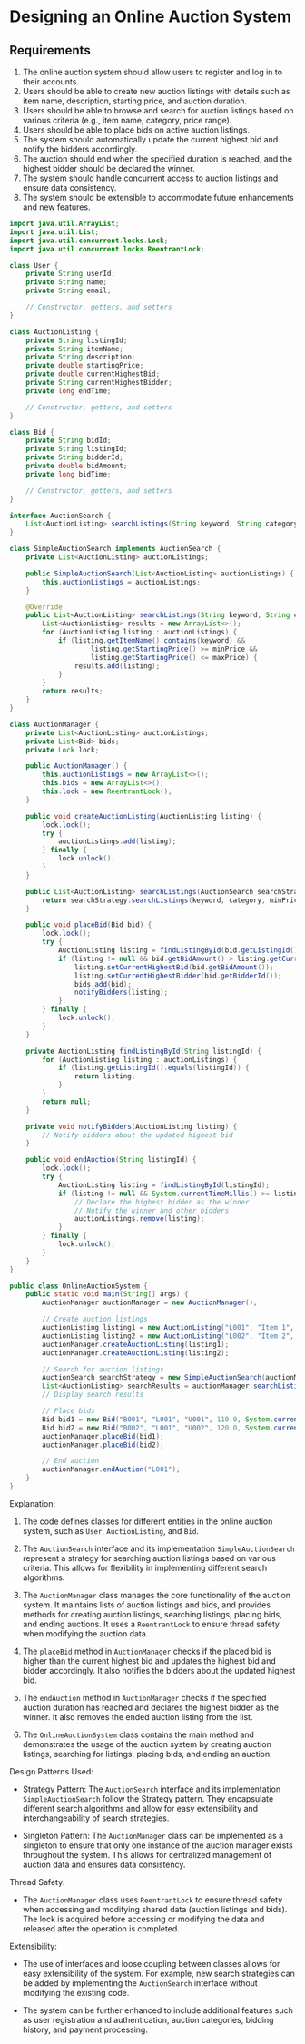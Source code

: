 # Designing an Online Auction System

## Requirements
1. The online auction system should allow users to register and log in to their accounts.
2. Users should be able to create new auction listings with details such as item name, description, starting price, and auction duration.
3. Users should be able to browse and search for auction listings based on various criteria (e.g., item name, category, price range).
4. Users should be able to place bids on active auction listings.
5. The system should automatically update the current highest bid and notify the bidders accordingly.
6. The auction should end when the specified duration is reached, and the highest bidder should be declared the winner.
7. The system should handle concurrent access to auction listings and ensure data consistency.
8. The system should be extensible to accommodate future enhancements and new features.


```java
import java.util.ArrayList;
import java.util.List;
import java.util.concurrent.locks.Lock;
import java.util.concurrent.locks.ReentrantLock;

class User {
    private String userId;
    private String name;
    private String email;

    // Constructor, getters, and setters
}

class AuctionListing {
    private String listingId;
    private String itemName;
    private String description;
    private double startingPrice;
    private double currentHighestBid;
    private String currentHighestBidder;
    private long endTime;

    // Constructor, getters, and setters
}

class Bid {
    private String bidId;
    private String listingId;
    private String bidderId;
    private double bidAmount;
    private long bidTime;

    // Constructor, getters, and setters
}

interface AuctionSearch {
    List<AuctionListing> searchListings(String keyword, String category, double minPrice, double maxPrice);
}

class SimpleAuctionSearch implements AuctionSearch {
    private List<AuctionListing> auctionListings;

    public SimpleAuctionSearch(List<AuctionListing> auctionListings) {
        this.auctionListings = auctionListings;
    }

    @Override
    public List<AuctionListing> searchListings(String keyword, String category, double minPrice, double maxPrice) {
        List<AuctionListing> results = new ArrayList<>();
        for (AuctionListing listing : auctionListings) {
            if (listing.getItemName().contains(keyword) &&
                    listing.getStartingPrice() >= minPrice &&
                    listing.getStartingPrice() <= maxPrice) {
                results.add(listing);
            }
        }
        return results;
    }
}

class AuctionManager {
    private List<AuctionListing> auctionListings;
    private List<Bid> bids;
    private Lock lock;

    public AuctionManager() {
        this.auctionListings = new ArrayList<>();
        this.bids = new ArrayList<>();
        this.lock = new ReentrantLock();
    }

    public void createAuctionListing(AuctionListing listing) {
        lock.lock();
        try {
            auctionListings.add(listing);
        } finally {
            lock.unlock();
        }
    }

    public List<AuctionListing> searchListings(AuctionSearch searchStrategy, String keyword, String category, double minPrice, double maxPrice) {
        return searchStrategy.searchListings(keyword, category, minPrice, maxPrice);
    }

    public void placeBid(Bid bid) {
        lock.lock();
        try {
            AuctionListing listing = findListingById(bid.getListingId());
            if (listing != null && bid.getBidAmount() > listing.getCurrentHighestBid()) {
                listing.setCurrentHighestBid(bid.getBidAmount());
                listing.setCurrentHighestBidder(bid.getBidderId());
                bids.add(bid);
                notifyBidders(listing);
            }
        } finally {
            lock.unlock();
        }
    }

    private AuctionListing findListingById(String listingId) {
        for (AuctionListing listing : auctionListings) {
            if (listing.getListingId().equals(listingId)) {
                return listing;
            }
        }
        return null;
    }

    private void notifyBidders(AuctionListing listing) {
        // Notify bidders about the updated highest bid
    }

    public void endAuction(String listingId) {
        lock.lock();
        try {
            AuctionListing listing = findListingById(listingId);
            if (listing != null && System.currentTimeMillis() >= listing.getEndTime()) {
                // Declare the highest bidder as the winner
                // Notify the winner and other bidders
                auctionListings.remove(listing);
            }
        } finally {
            lock.unlock();
        }
    }
}

public class OnlineAuctionSystem {
    public static void main(String[] args) {
        AuctionManager auctionManager = new AuctionManager();

        // Create auction listings
        AuctionListing listing1 = new AuctionListing("L001", "Item 1", "Description 1", 100.0, 0.0, "", System.currentTimeMillis() + 3600000);
        AuctionListing listing2 = new AuctionListing("L002", "Item 2", "Description 2", 200.0, 0.0, "", System.currentTimeMillis() + 7200000);
        auctionManager.createAuctionListing(listing1);
        auctionManager.createAuctionListing(listing2);

        // Search for auction listings
        AuctionSearch searchStrategy = new SimpleAuctionSearch(auctionManager.getAuctionListings());
        List<AuctionListing> searchResults = auctionManager.searchListings(searchStrategy, "Item", "", 50.0, 150.0);
        // Display search results

        // Place bids
        Bid bid1 = new Bid("B001", "L001", "U001", 110.0, System.currentTimeMillis());
        Bid bid2 = new Bid("B002", "L001", "U002", 120.0, System.currentTimeMillis());
        auctionManager.placeBid(bid1);
        auctionManager.placeBid(bid2);

        // End auction
        auctionManager.endAuction("L001");
    }
}
```

Explanation:
1. The code defines classes for different entities in the online auction system, such as `User`, `AuctionListing`, and `Bid`.

2. The `AuctionSearch` interface and its implementation `SimpleAuctionSearch` represent a strategy for searching auction listings based on various criteria. This allows for flexibility in implementing different search algorithms.

3. The `AuctionManager` class manages the core functionality of the auction system. It maintains lists of auction listings and bids, and provides methods for creating auction listings, searching listings, placing bids, and ending auctions. It uses a `ReentrantLock` to ensure thread safety when modifying the auction data.

4. The `placeBid` method in `AuctionManager` checks if the placed bid is higher than the current highest bid and updates the highest bid and bidder accordingly. It also notifies the bidders about the updated highest bid.

5. The `endAuction` method in `AuctionManager` checks if the specified auction duration has reached and declares the highest bidder as the winner. It also removes the ended auction listing from the list.

6. The `OnlineAuctionSystem` class contains the main method and demonstrates the usage of the auction system by creating auction listings, searching for listings, placing bids, and ending an auction.

Design Patterns Used:
- Strategy Pattern: The `AuctionSearch` interface and its implementation `SimpleAuctionSearch` follow the Strategy pattern. They encapsulate different search algorithms and allow for easy extensibility and interchangeability of search strategies.

- Singleton Pattern: The `AuctionManager` class can be implemented as a singleton to ensure that only one instance of the auction manager exists throughout the system. This allows for centralized management of auction data and ensures data consistency.

Thread Safety:
- The `AuctionManager` class uses `ReentrantLock` to ensure thread safety when accessing and modifying shared data (auction listings and bids). The lock is acquired before accessing or modifying the data and released after the operation is completed.

Extensibility:
- The use of interfaces and loose coupling between classes allows for easy extensibility of the system. For example, new search strategies can be added by implementing the `AuctionSearch` interface without modifying the existing code.

- The system can be further enhanced to include additional features such as user registration and authentication, auction categories, bidding history, and payment processing.